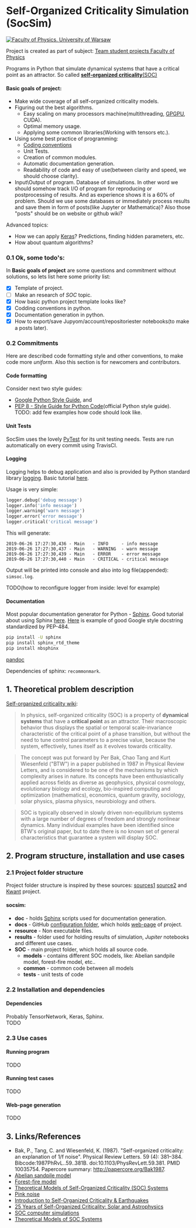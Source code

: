 # Self-Organized Criticality Simulation (SocSim)

[![Faculty of Physics. University of Warsaw](https://www.fuw.edu.pl/tl_files/downloads/logo_18/FUW_znak-poziomy-EN.png)](https://www.fuw.edu.pl/)

Project is created as part of subject: [Team student projects Faculty of Physics](https://sites.google.com/a/uw.edu.pl/zps/)

Programs in Python that simulate dynamical systems that have a critical point as an attractor. So called [__self-organized criticality__(SOC)](https://en.wikipedia.org/wiki/Self-organized_criticality)

#### Basic goals of project:

+ Make wide coverage of all self-organized criticality models.
+ Figuring out the best algorithms. 
   + Easy scaling on many processors machine(multithreading, [GPGPU](https://en.wikipedia.org/wiki/General-purpose_computing_on_graphics_processing_units), CUDA). 
   + Optimal memory usage.
   + Applying some common libraries(Working with tensors etc.).
+ Using some best practice of programming:
   + [Coding conventions](https://en.wikipedia.org/wiki/Coding_conventions)
   + Unit Tests.
   + Creation of common modules.
   + Automatic documentation generation.
   + Readability of code and easy of use(between clarity and speed, we should choose clarity).
+ Input\Output of program. Database of simulations. In other word we should somehow track I/O of program for reproducing or postprocessing of results. And as experience shows it is a 60% of problem. Should we use some databases or immediately process results and save them in form of posts(like Jupyter or Mathematica)? Also those "posts" should be on website or github wiki?    
 
Advanced topics: 
+ How we can apply [Keras](https://github.com/keras-team/keras)? Predictions, finding hidden parameters, etc.
+ How about quantum algorithms?


### 0.1 Ok, some todo's:

In __Basic goals of project__ are some questions and commitment without solutions, so lets list here some priority list:

+ [x] Template of project.
+ [ ] Make an research of _SOC_ topic.
+ [x] How basic python project template looks like?
+ [x] Codding conventions in python.
+ [x] Documentation generation in python.
+ [x] How to export/save Jupyom/account/repositoriester notebooks(to make a posts later).

### 0.2 Commitments

Here are described code formatting style and other conventions, to make code more _uniform_. Also this section is for newcomers and contributors.

#### Code formatting

Consider next two style guides:

+ [Google Python Style Guide](https://github.com/google/styleguide/blob/gh-pages/pyguide.md), and
+ [PEP 8 - Style Guide for Python Code](https://www.python.org/dev/peps/pep-0008/)(official Python style guide).      
 TODO: add few examples how code should look like.
 
#### Unit Tests

SocSim uses the lovely [PyTest](https://docs.pytest.org/en/latest/) for its unit testing needs. Tests are run automatically on every commit using TravisCI.

#### Logging

Logging helps to debug application and also is provided by Python standard library
[logging](https://docs.python.org/3.9/library/logging.html). Basic tutorial [here](https://docs.python.org/3.9/howto/logging.html#logging-basic-tutorial).

Usage is very simple:

```python
logger.debug('debug message')
logger.info('info message')
logger.warning('warn message')
logger.error('error message')
logger.critical('critical message')
```

This will generate:

```
2019-06-26 17:27:30,436 - Main   - INFO     - info message
2019-06-26 17:27:30,437 - Main   - WARNING  - warn message
2019-06-26 17:27:30,439 - Main   - ERROR    - error message
2019-06-26 17:27:30,440 - Main   - CRITICAL - critical message
```

Output will be printed into console and also into log file(appended): `simsoc.log`.

TODO(how to reconfigure logger from inside: level for example)
 
#### Documentation

Most popular documentation generator for Python - [Sphinx](http://www.sphinx-doc.org/en/master/). Good tutorial about using Sphinx [here](https://sphinx-tutorial.readthedocs.io/). [Here](https://sphinxcontrib-napoleon.readthedocs.io/en/latest/example_google.html) is example of good Google style docstring standardized by PEP-484.

```bash
pip install -U sphinx
pip install sphinx_rtd_theme
pip install nbsphinx
```
[pandoc](https://pandoc.org/installing.html)

Dependencies of sphinx: `recommonmark`.

## 1. Theoretical problem description

[Self-organized criticality wiki](https://en.wikipedia.org/wiki/Self-organized_criticality):   
> In physics, self-organized criticality (SOC) is a property of __dynamical systems__ that have a __critical point__ as an attractor. Their macroscopic behavior thus displays the spatial or temporal scale-invariance characteristic of the critical point of a phase transition, but without the need to tune control parameters to a precise value, because the system, effectively, tunes itself as it evolves towards criticality.

> The concept was put forward by Per Bak, Chao Tang and Kurt Wiesenfeld ("BTW") in a paper published in 1987 in Physical Review Letters, and is considered to be one of the mechanisms by which complexity arises in nature. Its concepts have been enthusiastically applied across fields as diverse as geophysics, physical cosmology, evolutionary biology and ecology, bio-inspired computing and optimization (mathematics), economics, quantum gravity, sociology, solar physics, plasma physics, neurobiology and others.

> SOC is typically observed in slowly driven non-equilibrium systems with a large number of degrees of freedom and strongly nonlinear dynamics. Many individual examples have been identified since BTW's original paper, but to date there is no known set of general characteristics that guarantee a system will display SOC.

## 2. Program structure, installation and use cases

### 2.1 Project folder structure

Project folder structure is inspired by these sources:
[sources1](https://stackoverflow.com/questions/193161/what-is-the-best-project-structure-for-a-python-application)
[source2](https://dev.to/codemouse92/dead-simple-python-project-structure-and-imports-38c6) and [Kwant](https://kwant-project.org/) project.

#### socsim:  

+ __doc__ - holds [Sphinx](http://www.sphinx-doc.org/en/master/) scripts used for documentation generation.
+ __docs__ - GitHub [configuration folder](https://help.github.com/en/articles/configuring-a-publishing-source-for-github-pages), which holds [web-page](https://okmechak.github.io/socsim/) of project.
+ __resource__ - Non executable files.
+ __results__ - folder used for holding results of simulation, _Jupiter_ notebooks and different use cases.
+ __SOC__ - main project folder, which holds all source code.
   + __models__ - contains different SOC models, like: Abelian sandpile model, forest-fire model, etc..
   + __common__ - common code between all models
   + __tests__ - unit tests of code


### 2.2 Installation and dependencies

#### Dependencies

Probably TensorNetwork, Keras, Sphinx.    
TODO

### 2.3 Use cases

#### Running program

TODO

#### Running test cases

TODO

#### Web-page generation

TODO

## 3. Links/References

+  Bak, P., Tang, C. and Wiesenfeld, K. (1987). "Self-organized criticality: an explanation of 1/f noise". Physical Review Letters. 59 (4): 381–384. Bibcode:1987PhRvL..59..381B. doi:10.1103/PhysRevLett.59.381. PMID 10035754. Papercore summary: http://papercore.org/Bak1987.   
+ [Abelian sandpile model](https://en.wikipedia.org/wiki/Abelian_sandpile_model)   
+ [Forest-fire model](https://en.wikipedia.org/wiki/Forest-fire_model)   
+ [Theoretical Models of Self-Organized Criticality (SOC) Systems](https://arxiv.org/abs/1204.5119)   
+ [Pink noise](https://en.wikipedia.org/wiki/Pink_noise)   
+ [Introduction to Self-Organized Criticality & Earthquakes](http://www2.econ.iastate.edu/classes/econ308/tesfatsion/SandpileCA.Winslow97.htm)   
+ [25 Years of Self-Organized Criticality: Solar and Astrophysics](https://arxiv.org/pdf/1403.6528.pdf)
+ [SOC computer simulations](https://arxiv.org/abs/1301.2918)
+ [Theoretical Models of SOC Systems](https://arxiv.org/pdf/1204.5119.pdf)
